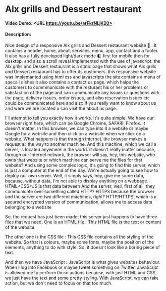 # Alx grills and Dessert restaurant
#### Video Demo:  <URL https://youtu.be/arFkrNLjK20>
#### Description:
Nice design of a responsive Alx grills and Dessert restaurant website 🥗 . It contains a header, home, about, services, menu, app, contact and a footer. It also has a fully developed light/dark mode 🌓 first for mobile then for desktop.
and also a scroll reveal implemented with the use of javascript.
the Alx grills and Dessert restaurant is a static page that shows what Alx grills and Dessert restaurant has to offer its customers.
this responsive website was implemanted using html css and javascripts
the site contains a menu of specail dishes
it also contains a contact us page.
which helps the customers to commmunicate with the resturant his or her problems or satisfaction of the page and can communicate any issues or questions with the page, delivery issues, order issues, and also reservation issues etc could be communicated here
and also if you really want to know about us and were we are located u can visit the about us page.

I'll attempt to tell you exactly how it works. It's quite simple. We have our browser right here, which can be Google Chrome, SAFARI, Firefox.
It doesn't matter. In this browser, we can type into it a website or maybe Google for a website and then click on a website when we click on a website.
What happens is that through Internet, the browser makes a request all the way to another machine.
And this machine, which we call a server, is located anywhere in the world.
It doesn't really matter because, through our Internet network, the browser will say, hey, this website, who owns that website or which machine can serve me the files for that website? And using some complex logic, it's going to find this server, which is just a computer at the end of the day.
We're actually going to see how to deploy our own server. Well, it simply says, hey, give me some data, because, without data, I'm not able to display anything on a webpage.
HTML<CSS<JS is that data between And the server, well, first of all, they communicate over something called HTTP? HTTPS because the browser and the server are two different machines, right? HTTP/HTTPS, which is a secured encrypted version of communication, allows me to access data belonging to a website

So, the request has just been made; this server just happens to have three files that we need.
One is an HTML file :
This HTML file is the text or content of the website.

The other one is the CSS file :
This CSS file contains all the styling of the website. So that is colours, maybe some fonts, maybe the position of the elements, anything to do with style. So, it doesn't look like a boring piece of text.

And then we have JavaScript :
JavaScript is what gives websites behaviour. When I log into Facebook or maybe tweet something on Twitter, JavaScript is allowed me to perform those actions because, with just HTML and CSS, we just have the text and some pretty styling. With JavaScript, we can take action, but we don't need to focus on that too much.

